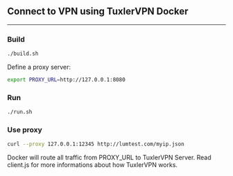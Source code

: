 ## Connect to VPN using TuxlerVPN Docker

---

### Build

```sh
./build.sh
```

Define a proxy server:

```sh
export PROXY_URL=http://127.0.0.1:8080
```

### Run

```sh
./run.sh
```
### Use proxy

```sh
curl --proxy 127.0.0.1:12345 http://lumtest.com/myip.json
```

Docker will route all traffic from PROXY_URL to TuxlerVPN Server. Read client.js for more informations about how TuxlerVPN works.